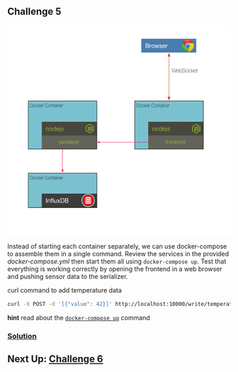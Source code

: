 ## Challenge 5

![image](../images/challenge5.png)

Instead of starting each container separately, we can use docker-compose to assemble them in a single command. Review the services in the provided _docker-compose.yml_ then start them all using `docker-compose up`. Test that everything is working correctly by opening the frontend in a web browser and pushing sensor data to the serializer.

curl command to add temperature data
```sh
curl -X POST -d '[{"value": 42}]' http://localhost:10000/write/temperature  --header "Content-Type:application/json"
```

__hint__ read about the [`docker-compose up`](https://docs.docker.com/compose/reference/up/) command


### [Solution](./SOLUTION.md)


## Next Up: [Challenge 6](../challenge6/README.md)
